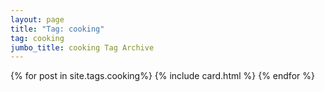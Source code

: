 ```yaml
---
layout: page
title: "Tag: cooking"
tag: cooking
jumbo_title: cooking Tag Archive
---
```

<div class="row">
{% for post in site.tags.cooking%}
{% include card.html %}
{% endfor %}
</div>
